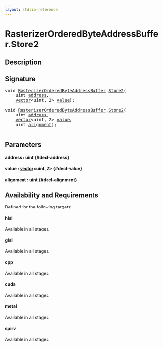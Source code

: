 ```yaml
---
layout: stdlib-reference
---
```


# RasterizerOrderedByteAddressBuffer\.Store2

## Description





## Signature 

<pre>
<span class="code_keyword">void</span> <a href="/stdlib-reference/types/rasterizerorderedbyteaddressbuffer-0ahls/index" class="code_type">RasterizerOrderedByteAddressBuffer</a>.<a href="/stdlib-reference/types/rasterizerorderedbyteaddressbuffer-0ahls/store2-0">Store2</a>(
    <span class="code_keyword">uint</span> <a href="/stdlib-reference/types/rasterizerorderedbyteaddressbuffer-0ahls/store2-0#decl-address" class="code_param">address</a>,
    <a href="/stdlib-reference/types/vector/index" class="code_type">vector</a>&lt;<span class="code_keyword">uint</span>, 2&gt; <a href="/stdlib-reference/types/rasterizerorderedbyteaddressbuffer-0ahls/store2-0#decl-value" class="code_param">value</a>);

<span class="code_keyword">void</span> <a href="/stdlib-reference/types/rasterizerorderedbyteaddressbuffer-0ahls/index" class="code_type">RasterizerOrderedByteAddressBuffer</a>.<a href="/stdlib-reference/types/rasterizerorderedbyteaddressbuffer-0ahls/store2-0">Store2</a>(
    <span class="code_keyword">uint</span> <a href="/stdlib-reference/types/rasterizerorderedbyteaddressbuffer-0ahls/store2-0#decl-address" class="code_param">address</a>,
    <a href="/stdlib-reference/types/vector/index" class="code_type">vector</a>&lt;<span class="code_keyword">uint</span>, 2&gt; <a href="/stdlib-reference/types/rasterizerorderedbyteaddressbuffer-0ahls/store2-0#decl-value" class="code_param">value</a>,
    <span class="code_keyword">uint</span> <a href="/stdlib-reference/types/rasterizerorderedbyteaddressbuffer-0ahls/store2-0#decl-alignment" class="code_param">alignment</a>);

</pre>

## Parameters

#### address  : uint {#decl-address}
#### value  : [vector](/stdlib-reference/types/vector/index)\<uint, 2\> {#decl-value}
#### alignment  : uint {#decl-alignment}

## Availability and Requirements

Defined for the following targets:

#### hlsl
Available in all stages.

#### glsl
Available in all stages.

#### cpp
Available in all stages.

#### cuda
Available in all stages.

#### metal
Available in all stages.

#### spirv
Available in all stages.



